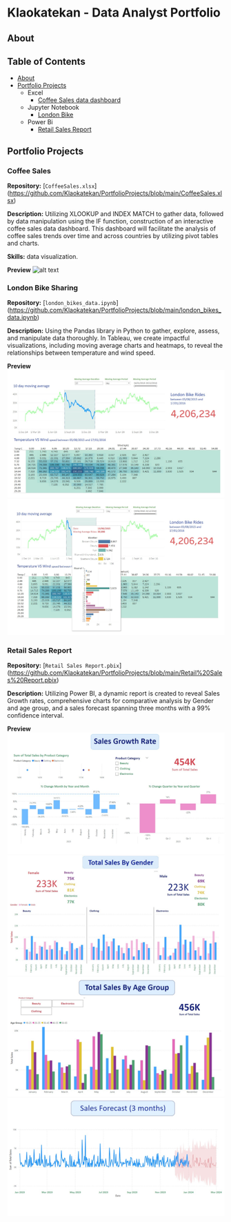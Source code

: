 # Klaokatekan - Data Analyst Portfolio
## About





## Table of Contents 
- [About](#about)
- [Portfolio Projects](#portfolio-projects)
    - Excel 
        - [Coffee Sales data dashboard](#coffee-sales-data-dashboard)
    - Jupyter Notebook
        - [London Bike](#london-bike)
    - Power Bi
        - [Retail Sales Report](#retail-sales-report)
      


## Portfolio Projects

### Coffee Sales
**Repository:** [`CoffeeSales.xlsx`] (https://github.com/Klaokatekan/PortfolioProjects/blob/main/CoffeeSales.xlsx)

**Description:** Utilizing XLOOKUP and INDEX MATCH to gather data, followed by data manipulation using the IF function, construction of an interactive coffee sales data dashboard. This dashboard will facilitate the analysis of coffee sales trends over time and across countries by utilizing pivot tables and charts.

**Skills:** data visualization.

**Preview** ![alt text](cofee_sales_image.jpg)

### London Bike Sharing ###
**Repository:** [`london_bikes_data.ipynb`] (https://github.com/Klaokatekan/PortfolioProjects/blob/main/london_bikes_data.ipynb) <br />

**Description:** Using the Pandas library in Python to gather, explore, assess, and manipulate data thoroughly. In Tableau, we create impactful visualizations, including moving average charts and heatmaps, to reveal the relationships between temperature and wind speed.

**Preview** ![alt text](london_bike_dashboard_image_1.jpg)
![alt text](london_bike_dashboard_image_2.jpg)

### Retail Sales Report ###
**Repository:** [`Retail Sales Report.pbix`] (https://github.com/Klaokatekan/PortfolioProjects/blob/main/Retail%20Sales%20Report.pbix)

**Description:** Utilizing Power BI, a dynamic report is created to reveal Sales Growth rates, comprehensive charts for comparative analysis by Gender and age group, and a sales forecast spanning three months with a 99% confidence interval.

**Preview** ![alt text](retail_sales_1.jpg)
![alt text](retail_sales_2.jpg)
![alt text](retail_sales_3.jpg)
![alt text](retail_sales_4.jpg)
